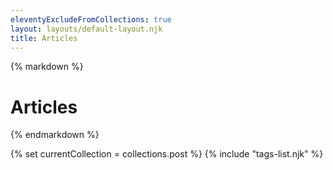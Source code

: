 ```yaml
---
eleventyExcludeFromCollections: true
layout: layouts/default-layout.njk
title: Articles
---
```


{% markdown %}
# Articles
{% endmarkdown %}

{% set currentCollection = collections.post %}
{% include "tags-list.njk" %}
